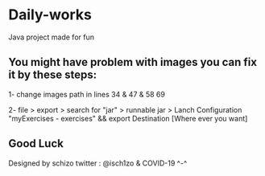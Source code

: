 # Daily-works

Java project made for fun 

## You might have problem with images you can fix it by these steps:

1- change images path in lines 34 & 47 & 58 69

2- file > export > search for "jar" > runnable jar > Lanch Configuration "myExercises - exercises" && export Destination [Where ever you want]

## Good Luck
Designed by schizo 
  twitter : @isch1zo
& COVID-19 ^-^ 
